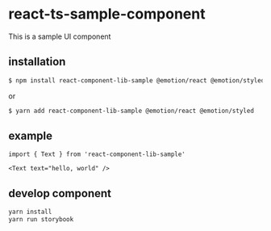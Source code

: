 # react-ts-sample-component

This is a sample UI component

## installation

```bash
$ npm install react-component-lib-sample @emotion/react @emotion/styled
```

or

```bash
$ yarn add react-component-lib-sample @emotion/react @emotion/styled
```

## example

```
import { Text } from 'react-component-lib-sample'

<Text text="hello, world" />
```

## develop component

```bash
yarn install
yarn run storybook
```

